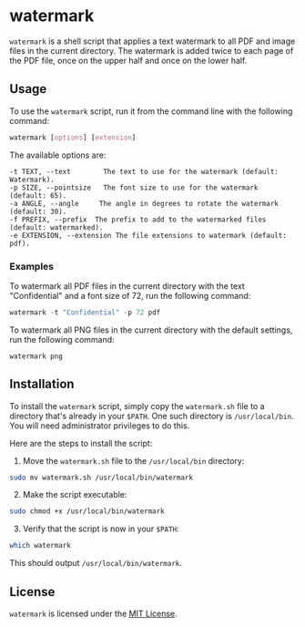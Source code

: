 # watermark

`watermark` is a shell script that applies a text watermark to all PDF and image files in the current directory. The watermark is added twice to each page of the PDF file, once on the upper half and once on the lower half.

## Usage

To use the `watermark` script, run it from the command line with the following command:

```css
watermark [options] [extension]
```

The available options are:

```
-t TEXT, --text        The text to use for the watermark (default: Watermark).
-p SIZE, --pointsize   The font size to use for the watermark (default: 65).
-a ANGLE, --angle     The angle in degrees to rotate the watermark (default: 30).
-f PREFIX, --prefix  The prefix to add to the watermarked files (default: watermarked).
-e EXTENSION, --extension The file extensions to watermark (default: pdf).
```

### Examples

To watermark all PDF files in the current directory with the text "Confidential" and a font size of 72, run the following command:

```python
watermark -t "Confidential" -p 72 pdf
```

To watermark all PNG files in the current directory with the default settings, run the following command:

```
watermark png
```

## Installation

To install the `watermark` script, simply copy the `watermark.sh` file to a directory that's already in your `$PATH`. One such directory is `/usr/local/bin`. You will need administrator privileges to do this.

Here are the steps to install the script:

1. Move the `watermark.sh` file to the `/usr/local/bin` directory:

```bash
sudo mv watermark.sh /usr/local/bin/watermark
```

2. Make the script executable:

```bash
sudo chmod +x /usr/local/bin/watermark
```

3. Verify that the script is now in your `$PATH`:

```bash
which watermark
```

This should output `/usr/local/bin/watermark`.

## License

`watermark` is licensed under the [MIT License](LICENSE).

